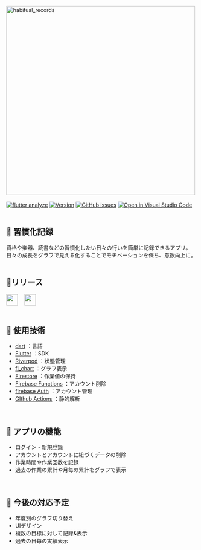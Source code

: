 <img alt="habitual_records" height="500px" src=https://user-images.githubusercontent.com/61080605/178614298-0c590beb-a712-4839-a64b-a62e949c475d.png>　　
<!-- ↑いい感じの一枚写真がほしい -->


<p>
  <a href="https://github.com/matttake/Habitual_Records/actions/workflows/flutter_analyze.yaml"> <img alt="flutter analyze" src="https://github.com/matttake/Habitual_Records/actions/workflows/flutter_analyze.yaml/badge.svg"></a>
  <a href="https://github.com/matttake/Habitual_Records/releases/tag/Ver.1.1.0"> <img alt="Version" src="https://img.shields.io/badge/version-v1.1.0-dodgerblue"></a>
  <a href="https://github.com/matttake/Habitual_Records/issues"><img alt="GitHub issues" src="https://img.shields.io/github/issues/matttake/Habitual_Records?color=dodgerblue"></a>
  <a href="https://open.vscode.dev/matttake/Habitual_Records"> <img alt="Open in Visual Studio Code" src="https://img.shields.io/static/v1?logo=visualstudiocode&label=&message=Open%20in%20Visual%20Studio%20Code&labelColor=2c2c32&color=dodgerblue&logoColor=007acc"></a>
  <br />
  <br />
</p>


## :blue_book: 習慣化記録
資格や楽器、読書などの習慣化したい日々の行いを簡単に記録できるアプリ。  
日々の成長をグラフで見える化することでモチベーションを保ち、意欲向上に。　　
<br />
<br />


## :blue_book:リリース
<p>
  <a href="https://apps.apple.com/us/app/%E7%BF%92%E6%85%A3%E5%8C%96%E8%A8%98%E9%8C%B2/id1624851041"><img height=30px src="https://img.shields.io/badge/-App Store-white.svg?logo=appstore&logoColor=119EFF&style=flat"></a>&emsp;
  <a href="https://play.google.com/store/apps/details?id=com.Yuto.habitual_records"><img height=30px src="https://img.shields.io/badge/-Google Play-white.svg?logo=googleplay&logoColor=119EFF&style=flat"></a>
  <br />
  <br />
</p>


## :blue_book: 使用技術
- [dart](https://dart.dev/) ：言語
- [Flutter](https://flutter.dev/) ：SDK
- [Riverpod](https://riverpod.dev) ：状態管理
- [fl_chart](https://pub.dev/packages/fl_chart) ：グラフ表示
- [Firestore](https://firebase.google.com/?hl=ja) ：作業値の保持
- [Firebase Functions](https://firebase.google.com/?hl=ja) ：アカウント削除
- [firebase Auth](https://firebase.google.com/?hl=ja) ：アカウント管理
- [GIthub Actions](https://github.co.jp/features/actions) ：静的解析
<br />

## :blue_book: アプリの機能
- ログイン・新規登録
- アカウントとアカウントに紐づくデータの削除
- 作業時間や作業回数を記録
- 過去の作業の累計や月毎の累計をグラフで表示
<br />

## :blue_book: 今後の対応予定
- 年度別のグラフ切り替え
- UIデザイン
- 複数の目標に対して記録&表示
- 過去の日毎の実績表示
